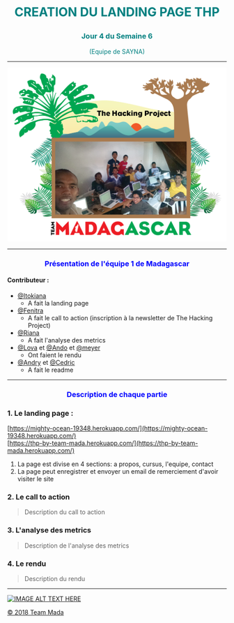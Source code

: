 # <p align="center" style="color:teal;">CREATION DU LANDING PAGE THP</p>
### <p align="center" style="color:teal;">Jour 4 du Semaine 6</p>
<p align="center" style="color:teal;">(Equipe de SAYNA)</p>

***

![alt text](https://github.com/Itokiana/landing-page-thp/raw/master/team.png "La team Madagascar")

***

### <p align="center" style="color:blue;">Présentation de l'équipe 1 de Madagascar</p>
#### Contributeur :

* [@Itokiana](https://www.github.com/Itokiana)
	* A fait la landing page
* [@Fenitra](https://www.github.com/Andryhajanirina)
	* A fait le call to action (inscription à la newsletter de The Hacking Project)
* [@Riana](https://www.github.com/Andryhajanirina)
	* A fait l'analyse des metrics
* [@Lova](https://www.github.com/) et 
[@Ando](https://www.github.com/ando) et [@meyer](https://www.github.com/nrjmeyer)
	* Ont faient le rendu
* [@Andry](https://www.github.com/Andryhajanirina) et [@Cedric](https://www.github.com/tafitasoa)
	* A fait le readme
***
### <p align="center" style="color:blue;">Description de chaque partie</p>



### 1. Le landing page :
[https://mighty-ocean-19348.herokuapp.com/](https://mighty-ocean-19348.herokuapp.com/)    
[https://thp-by-team-mada.herokuapp.com/](https://thp-by-team-mada.herokuapp.com/)    
1. La page est divise en 4 sections: a propos, cursus, l'equipe, contact
2. La page peut enregistrer et envoyer un email de remerciement d'avoir visiter le site

### 2. Le call to action
> Description du call to action

### 3. L'analyse des metrics
> Description de l'analyse des metrics

### 4. Le rendu
> Description du rendu

***


[![IMAGE ALT TEXT HERE](https://aprc.it/api/800x500/http://sayna.io/)](http://sayna.io/)

[&copy; 2018 Team Mada](http://sayna.io/)
